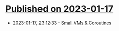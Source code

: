 # [Published on 2023-01-17](index.md)

* [2023-01-17, 23:12:33](https://lobste.rs/s/jrp9gv/small_vms_coroutines) - [Small VMs & Coroutines](https://blog.dziban.net/coroutines/)
